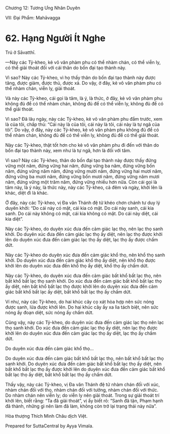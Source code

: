  

Chương 12: Tương Ưng Nhân Duyên

VII: Ðại Phẩm: Mahāvagga

# 62\. Hạng Người Ít Nghe

Trú ở Sāvatthī.

—Này các Tỷ-kheo, kẻ vô văn phàm phu có thể nhàm chán, có thể viễn ly, có thể giải thoát đối với cái thân do bốn đại tạo thành này.

Vì sao? Này các Tỷ-kheo, vì họ thấy thân do bốn đại tạo thành này được tăng, được giảm, được thủ, được xả. Do vậy, ở đây, kẻ vô văn phàm phu có thể nhàm chán, viễn ly, giải thoát.

Và này các Tỷ-kheo, cái gọi là tâm, là ý, là thức, ở đây, kẻ vô văn phàm phu không đủ để có thể nhàm chán, không đủ để có thể viễn ly, không đủ để có thể giải thoát.

Vì sao? Ðã lâu ngày, này các Tỷ-kheo, kẻ vô văn phàm phu đắm trước, xem là của tôi, chấp thủ: “Cái này là của tôi, cái này là tôi, cái này là tự ngã của tôi”. Do vậy, ở đây, này các Tỷ-kheo, kẻ vô văn phàm phu không đủ để có thể nhàm chán, không đủ để có thể viễn ly, không đủ để có thể giải thoát.

Này các Tỷ-kheo, thật tốt hơn cho kẻ vô văn phàm phu đi đến với thân do bốn đại tạo thành này, xem như là tự ngã, hơn là đối với tâm.

Vì sao? Này các Tỷ-kheo, thân do bốn đại tạo thành này được thấy đứng vững một năm, đứng vững hai năm, đứng vững ba năm, đứng vững bốn năm, đứng vững năm năm, đứng vững mười năm, đứng vững hai mươi năm, đứng vững ba mươi năm, đứng vững bốn mươi năm, đứng vững năm mươi năm, đứng vững một trăm năm, đứng vững nhiều hơn nữa. Còn cái gọi là tâm này, là ý này, là thức này, này các Tỷ-kheo, cả đêm và ngày, khởi lên là khác, diệt đi là khác.

Ở đây, này các Tỷ-kheo, vị Ða văn Thánh đệ tử khéo chơn chánh tư duy lý duyên khởi: “Do cái này có mặt, cái kia có mặt. Do cái này sanh, cái kia sanh. Do cái này không có mặt, cái kia không có mặt. Do cái này diệt, cái kia diệt”.

Này các Tỷ-kheo, do duyên xúc đưa đến cảm giác lạc thọ, nên lạc thọ sanh khởi. Do duyên xúc đưa đến cảm giác lạc thọ ấy diệt, nên lạc thọ được khởi lên do duyên xúc đưa đến cảm giác lạc thọ ấy diệt, lạc thọ ấy được chấm dứt.

Này các Tỷ-kheo do duyên xúc đưa đến cảm giác khổ thọ, nên khổ thọ sanh khởi. Do duyên xúc đưa đến cảm giác khổ thọ ấy diệt, nên khổ thọ được khởi lên do duyên xúc đưa đến khổ thọ ấy diệt, khổ thọ ấy chấm dứt.

Này các Tỷ-kheo, do duyên xúc đưa đến cảm giác bất khổ bất lạc thọ, nên bất khổ bất lạc thọ sanh khởi. Do xúc đưa đến cảm giác bất khổ bất lạc thọ ấy diệt, nên bất khổ bất lạc thọ được khởi lên do duyên xúc đưa đến cảm giác bất khổ bất lạc ấy diệt, bất khổ bất lạc thọ ấy chấm dứt.

Ví như, này các Tỷ-kheo, do hai khúc cây cọ xát hòa hợp nên sức nóng được sanh, lửa được khởi lên. Do hai khúc cây ấy xa lìa tách biệt, nên sức nóng ấy đoạn diệt, sức nóng ấy chấm dứt.

Cũng vậy, này các Tỷ-kheo, do duyên xúc đưa đến cảm giác lạc thọ nên lạc thọ sanh khởi. Do xúc đưa đến cảm giác lạc thọ ấy diệt, nên lạc thọ được khởi lên do duyên xúc đưa đến cảm giác lạc thọ ấy diệt, lạc thọ ấy chấm dứt.

Do duyên xúc đưa đến cảm giác khổ thọ…

Do duyên xúc đưa đến cảm giác bất khổ bất lạc thọ, nên bất khổ bất lạc thọ sanh khởi. Do duyên xúc đưa đến cảm giác bất khổ bất lạc thọ ấy diệt, nên bất khổ bất lạc thọ ấy được khởi lên do duyên xúc đưa đến cảm giác bất khổ bất lạc thọ ấy diệt, bất khổ bất lạc thọ ấy chấm dứt.

Thấy vậy, này các Tỷ-kheo, vị Ða văn Thánh đệ tử nhàm chán đối với xúc, nhàm chán đối với thọ, nhàm chán đối với tưởng, nhàm chán đối với thức. Do nhàm chán nên viễn ly; do viễn ly nên giải thoát. Trong sự giải thoát trí khởi lên, biết rằng: “Ta đã giải thoát”, vị ấy biết rõ: “Sanh đã tận, Phạm hạnh đã thành, những gì nên làm đã làm, không còn trở lại trạng thái này nữa”.

Hòa thượng Thích Minh Châu dịch Việt.

Prepared for SuttaCentral by Ayya Vimala.